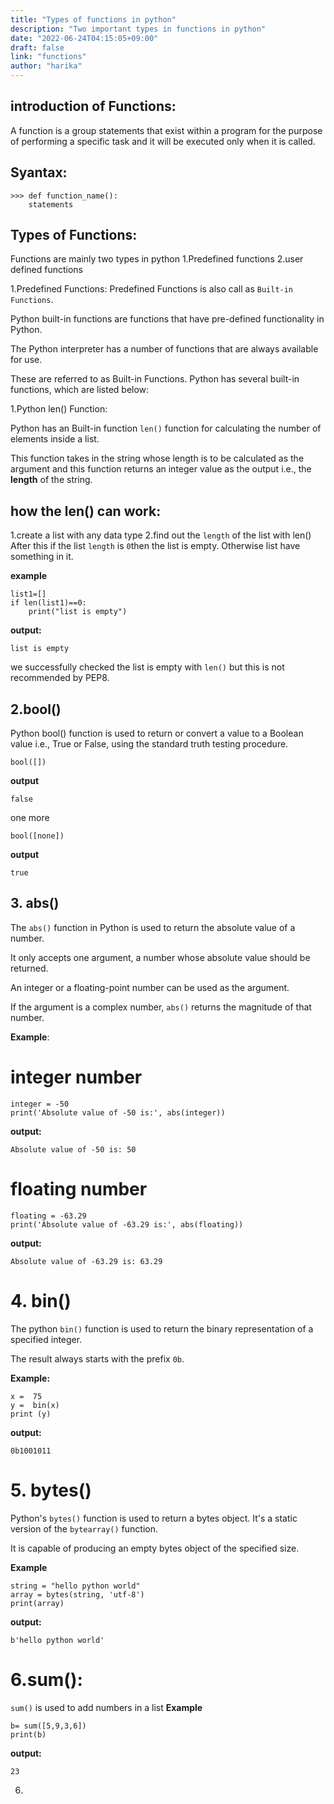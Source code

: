 ```yaml
---
title: "Types of functions in python"
description: "Two important types in functions in python"
date: "2022-06-24T04:15:05+09:00"
draft: false
link: "functions"
author: "harika"
---
```


## introduction of Functions:
A function is a group statements that exist within a program for the purpose of performing a specific task and it will be executed only when it is called.
## Syantax:
```
>>> def function_name():
	statements
```
## Types of Functions:
Functions are mainly two types in python
1.Predefined functions
2.user defined functions

1.Predefined Functions:
Predefined Functions is also call as `Built-in Functions`.

Python built-in functions are functions that have pre-defined functionality in Python.

The Python interpreter has a number of functions that are always available for use.

These are referred to as Built-in Functions.
Python has several built-in functions, which are listed below: 


1.Python len() Function:

Python has an Built-in function `len()` function for calculating the number of elements inside a list.

This function takes in the string whose length is to be calculated as the argument and this function returns an integer value as the output i.e., the **length** of the string.

## how the len() can work:

1.create a list with any data type
2.find out the `length` of the list with len()
 After this if the list `length`  is `0`then the list is empty.
Otherwise list have something in it.

**example**
```
list1=[]
if len(list1)==0:
    print("list is empty")

```
**output:**
```
list is empty
```
we successfully checked the list is empty with `len()` but this is not recommended by PEP8.

## 2.bool()

Python bool() function is used to return or convert a value to a Boolean value i.e., True or False, using the standard truth testing procedure.

```
bool([])
```
**output**
```
false
```
one more
```
bool([none])
```
**output**
```
true
```

## 3. abs()
The `abs()` function in Python is used to return the absolute value of a number.

It only accepts one argument, a number whose absolute value should be returned.

An integer or a floating-point number can be used as the argument.

If the argument is a complex number, `abs()` returns the magnitude of that number. 

**Example**:
# integer number
```
integer = -50  
print('Absolute value of -50 is:', abs(integer))  
```
**output:**
```
Absolute value of -50 is: 50
```
# floating number
```
floating = -63.29  
print('Absolute value of -63.29 is:', abs(floating))  
```
**output:**
```
Absolute value of -63.29 is: 63.29
```
# 4. bin()
The python `bin()` function is used to return the binary representation of a specified integer.

The result always starts with the prefix `0b`.

**Example:**
```
x =  75   
y =  bin(x) 
print (y)  
```
**output:**
```
0b1001011
```
# 5. bytes()
Python's `bytes()` function is used to return a bytes object.
It's a static version of the `bytearray()` function.

It is capable of producing an empty bytes object of the specified size. 

**Example**
```
string = "hello python world"  
array = bytes(string, 'utf-8')  
print(array)
```
**output:**
```  
b'hello python world'
```
# 6.sum():
`sum()` is used to add numbers in a list
**Example**
```
b= sum([5,9,3,6])
print(b)
```
**output:**
```
23
```
6.